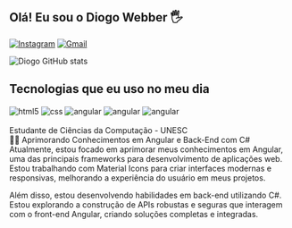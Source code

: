 ## Olá! Eu sou o Diogo Webber 🖐️

[![Instagram](https://img.shields.io/badge/Instagram-E4405F?style=for-the-badge&logo=instagram&logoColor=white)](https://www.instagram.com/diogowebber_/)
[![Gmail](https://img.shields.io/badge/Gmail-D14836?style=for-the-badge&logo=gmail&logoColor=white)](mailto:diogoevaldt17@gmail.com?subject=Assunto%20do%20E-mail&body=Corpo%20do%20E-mail)

![Diogo GitHub stats](https://github-readme-stats.vercel.app/api?username=DiogoWebber&show_icons=true&theme=radical&locale=pt-br)

## Tecnologias que eu uso no meu dia

<div style="display: inline_block">
  <img align="center" alt="html5" src="https://img.shields.io/badge/HTML5-E34F26?style=for-the-badge&logo=html5&logoColor=white" />
  <img align="center" alt="css" src="https://img.shields.io/badge/CSS3-1572B6?style=for-the-badge&logo=css3&logoColor=white" />
  <img align="center" alt="angular" src="https://img.shields.io/badge/Angular-DD0031?style=for-the-badge&logo=angular&logoColor=white" />
   <img align="center" alt="angular" src="https://img.shields.io/badge/TypeScript-007ACC?style=for-the-badge&logo=typescript&logoColor=white"/>
  <img align="center" alt="angular" src="https://img.shields.io/badge/C%23-239120?style=for-the-badge&logo=c-sharp&logoColor=white"/>

</div><br/>
Estudante de Ciências da Computação - UNESC
<br>
👨‍💻 Aprimorando Conhecimentos em Angular e Back-End com C#
<br>
Atualmente, estou focado em aprimorar meus conhecimentos em Angular, uma das principais frameworks para desenvolvimento de aplicações web. Estou trabalhando com Material Icons para criar interfaces modernas e responsivas, melhorando a experiência do usuário em meus projetos.

Além disso, estou desenvolvendo habilidades em back-end utilizando C#. Estou explorando a construção de APIs robustas e seguras que interagem com o front-end Angular, criando soluções completas e integradas.
